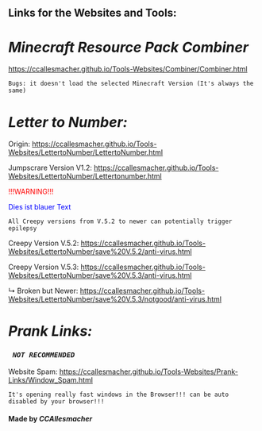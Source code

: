 ## Links for the Websites and Tools: 

# ***Minecraft Resource Pack Combiner***

https://ccallesmacher.github.io/Tools-Websites/Combiner/Combiner.html

`Bugs: it doesn't load the selected Minecraft Version (It's always the same)`


# ***Letter to Number:***

Origin: https://ccallesmacher.github.io/Tools-Websites/LettertoNumber/LettertoNumber.html

Jumpscrare Version V1.2: https://ccallesmacher.github.io/Tools-Websites/LettertoNumber/Lettertonumber.html

<span style="color:red">!!!WARNING!!!</span>

<font color="blue">Dies ist blauer Text</font>




`All Creepy versions from V.5.2 to newer can potentially trigger epilepsy`

Creepy Version V.5.2: https://ccallesmacher.github.io/Tools-Websites/LettertoNumber/save%20V.5.2/anti-virus.html
   
Creepy Version V.5.3: https://ccallesmacher.github.io/Tools-Websites/LettertoNumber/save%20V.5.3/anti-virus.html

   ↳ Broken but Newer: https://ccallesmacher.github.io/Tools-Websites/LettertoNumber/save%20V.5.3/notgood/anti-virus.html


# ***Prank Links:***

### ***` NOT RECOMMENDED`***

Website Spam: https://ccallesmacher.github.io/Tools-Websites/Prank-Links/Window_Spam.html

`It's opening really fast windows in the Browser!!! can be auto disabled by your browser!!!`




#### Made by ___CCAllesmacher___
